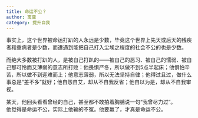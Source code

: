 ```yaml
---
title: 命运不公？
author: 寓庸
category: 提升自我
---
```

事实上，这个世界被命运打趴的人永远是少数，毕竟这个世界上先天或后天的残疾者和重病者是少数，而遭遇到能把自己打入尘埃之程度的社会不公的也是少数。  

而绝大多数被打趴的人，是被自己打趴的——被自己的恶习、被自己的懦弱、被自己那可怜而又薄弱的意志所打败：他畏惧严冬，所以做不到5点半起床；他惧怕辛苦，所以做不到迎难而上；他意志薄弱，所以无法坚持自律；他得过且过，做什么事总是“差不多”就好；他自怨自艾，却从不自我反省；他自以为是，却从不自我审视。  

某天，他回头看看曾经的自己，甚至都不敢拍着胸脯说一句“我曾尽力过”。  
他觉得是命运不公，实际上他输的不冤。他要赢了，才真是命运不公。